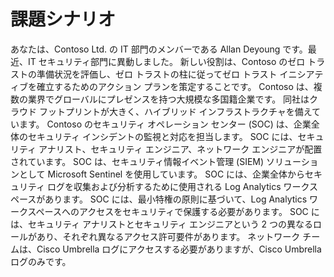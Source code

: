 # 課題シナリオ

あなたは、Contoso Ltd. の IT 部門のメンバーである Allan Deyoung です。最近、IT セキュリティ部門に異動しました。 新しい役割は、Contoso のゼロ トラストの準備状況を評価し、ゼロ トラストの柱に従ってゼロ トラスト イニシアティブを確立するためのアクション プランを策定することです。 Contoso は、複数の業界でグローバルにプレゼンスを持つ大規模な多国籍企業です。 同社はクラウド フットプリントが大きく、ハイブリッド インフラストラクチャを備えています。 Contoso のセキュリティ オペレーション センター (SOC) は、企業全体のセキュリティ インシデントの監視と対応を担当します。 SOC には、セキュリティ アナリスト、セキュリティ エンジニア、ネットワーク エンジニアが配置されています。 SOC は、セキュリティ情報イベント管理 (SIEM) ソリューションとして Microsoft Sentinel を使用しています。 SOC には、企業全体からセキュリティ ログを収集および分析するために使用される Log Analytics ワークスペースがあります。 SOC には、最小特権の原則に基づいて、Log Analytics ワークスペースへのアクセスをセキュリティで保護する必要があります。 SOC には、セキュリティ アナリストとセキュリティ エンジニアという 2 つの異なるロールがあり、それぞれ異なるアクセス許可要件があります。 ネットワーク チームは、Cisco Umbrella ログにアクセスする必要がありますが、Cisco Umbrella ログのみです。